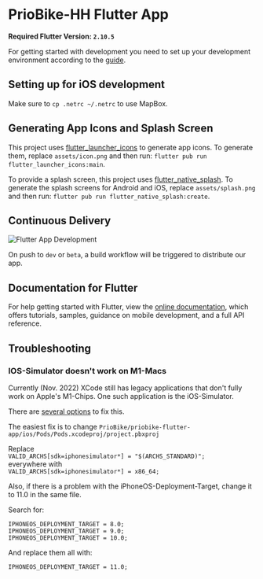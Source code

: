 # PrioBike-HH Flutter App

**Required Flutter Version: `2.10.5`**

For getting started with development you need to set up your development environment according to the [guide](https://docs.flutter.dev/get-started/install).

## Setting up for iOS development

Make sure to `cp .netrc ~/.netrc` to use MapBox.

## Generating App Icons and Splash Screen

This project uses [flutter_launcher_icons](https://pub.dev/packages/flutter_launcher_icons) to generate app icons. To generate them, replace `assets/icon.png` and then run: `flutter pub run flutter_launcher_icons:main`.

To provide a splash screen, this project uses [flutter_native_splash](https://pub.dev/packages/flutter_native_splash). To generate the splash screens for Android and iOS, replace `assets/splash.png` and then run: `flutter pub run flutter_native_splash:create`.

## Continuous Delivery

![Flutter App Development](https://user-images.githubusercontent.com/27271818/208384012-5259dae4-abad-4705-9390-ac1bcf007ac7.png)

On push to `dev` or `beta`, a build workflow will be triggered to distribute our app.

## Documentation for Flutter

For help getting started with Flutter, view the
[online documentation](https://flutter.dev/docs), which offers tutorials,
samples, guidance on mobile development, and a full API reference.

## Troubleshooting

### IOS-Simulator doesn't work on M1-Macs
Currently (Nov. 2022) XCode still has legacy applications that don't fully work on Apple's M1-Chips. One such application is the iOS-Simulator. 

There are [several options](https://blog.sudeium.com/2021/06/18/build-for-x86-simulator-on-apple-silicon-macs/) to fix this.

The easiest fix is to change `PrioBike/priobike-flutter-app/ios/Pods/Pods.xcodeproj/project.pbxproj`

Replace <br> `VALID_ARCHS[sdk=iphonesimulator*] = "$(ARCHS_STANDARD)";` <br> everywhere with <br>
`VALID_ARCHS[sdk=iphonesimulator*] = x86_64;`

Also, if there is a problem with the iPhoneOS-Deployment-Target, change it to 11.0 in the same file.

Search for:

`IPHONEOS_DEPLOYMENT_TARGET = 8.0;`<br>
`IPHONEOS_DEPLOYMENT_TARGET = 9.0;`<br>
`IPHONEOS_DEPLOYMENT_TARGET = 10.0;`

And replace them all with:

`IPHONEOS_DEPLOYMENT_TARGET = 11.0;`
